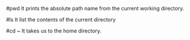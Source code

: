 #pwd
It prints the absolute path name from the current working directory.

#ls
It list the contents of the current directory

#cd ~
It takes us to the home directory.
